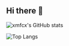 ## Hi there 👋

![xmfcx's GitHub stats](https://github-readme-stats.vercel.app/api?username=xmfcx&show_icons=true&show=reviews,discussions_started,discussions_answered,prs_merged,prs_merged_percentage&title_color=ffffff&text_color=ffffff&icon_color=ffffff&bg_color=0,ff00aa,ffd500)

![Top Langs](https://github-readme-stats.vercel.app/api/top-langs/?username=xmfcx&layout=compact&hide=fortran,html,makefile)
